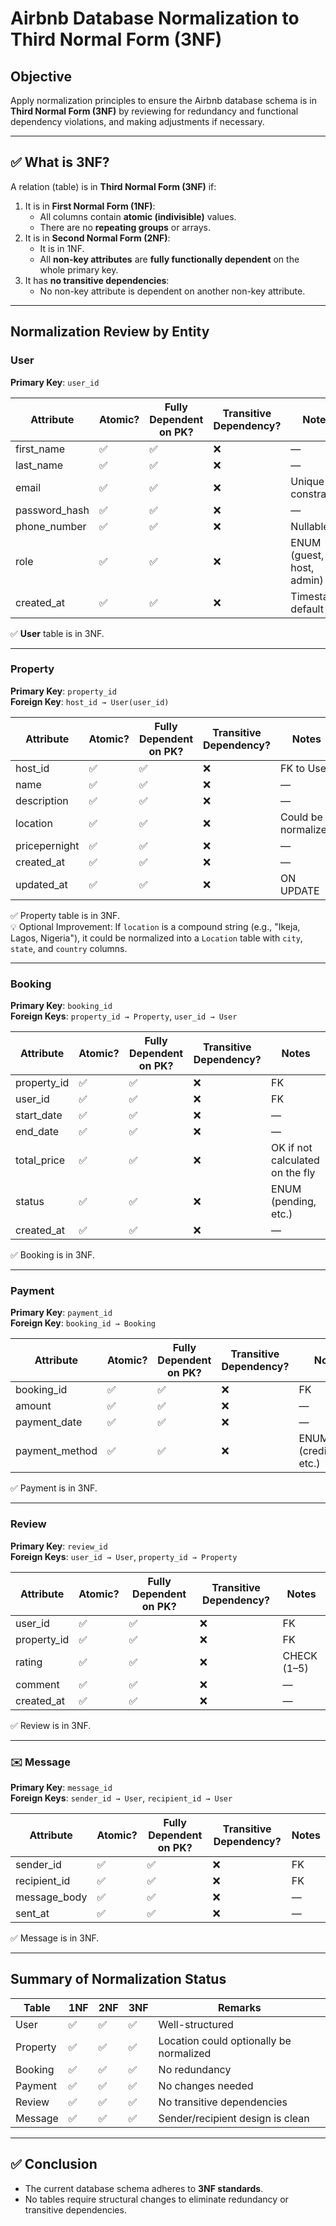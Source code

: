 # Airbnb Database Normalization to Third Normal Form (3NF)

## Objective
Apply normalization principles to ensure the Airbnb database schema is in **Third Normal Form (3NF)** by reviewing for redundancy and functional dependency violations, and making adjustments if necessary.

---

## ✅ What is 3NF?

A relation (table) is in **Third Normal Form (3NF)** if:
1. It is in **First Normal Form (1NF)**:
   - All columns contain **atomic (indivisible)** values.
   - There are no **repeating groups** or arrays.
2. It is in **Second Normal Form (2NF)**:
   - It is in 1NF.
   - All **non-key attributes** are **fully functionally dependent** on the whole primary key.
3. It has **no transitive dependencies**:
   - No non-key attribute is dependent on another non-key attribute.

---

## Normalization Review by Entity

### User

**Primary Key**: `user_id`

| Attribute         | Atomic? | Fully Dependent on PK? | Transitive Dependency? | Notes                     |
|------------------|---------|------------------------|-------------------------|---------------------------|
| first_name       | ✅      | ✅                     | ❌                      | —                         |
| last_name        | ✅      | ✅                     | ❌                      | —                         |
| email            | ✅      | ✅                     | ❌                      | Unique constraint         |
| password_hash    | ✅      | ✅                     | ❌                      | —                         |
| phone_number     | ✅      | ✅                     | ❌                      | Nullable                  |
| role             | ✅      | ✅                     | ❌                      | ENUM (guest, host, admin) |
| created_at       | ✅      | ✅                     | ❌                      | Timestamp default         |

✅ **User** table is in 3NF.

---

### Property

**Primary Key**: `property_id`  
**Foreign Key**: `host_id → User(user_id)`

| Attribute         | Atomic? | Fully Dependent on PK? | Transitive Dependency? | Notes                |
|------------------|---------|------------------------|-------------------------|----------------------|
| host_id          | ✅      | ✅                     | ❌                      | FK to User           |
| name             | ✅      | ✅                     | ❌                      | —                    |
| description      | ✅      | ✅                     | ❌                      | —                    |
| location         | ✅      | ✅                     | ❌                      | Could be normalized  |
| pricepernight    | ✅      | ✅                     | ❌                      | —                    |
| created_at       | ✅      | ✅                     | ❌                      | —                    |
| updated_at       | ✅      | ✅                     | ❌                      | ON UPDATE            |

✅ Property table is in 3NF.  
💡 Optional Improvement: If `location` is a compound string (e.g., "Ikeja, Lagos, Nigeria"), it could be normalized into a `Location` table with `city`, `state`, and `country` columns.

---

### Booking

**Primary Key**: `booking_id`  
**Foreign Keys**: `property_id → Property`, `user_id → User`

| Attribute         | Atomic? | Fully Dependent on PK? | Transitive Dependency? | Notes                     |
|------------------|---------|------------------------|-------------------------|---------------------------|
| property_id      | ✅      | ✅                     | ❌                      | FK                        |
| user_id          | ✅      | ✅                     | ❌                      | FK                        |
| start_date       | ✅      | ✅                     | ❌                      | —                         |
| end_date         | ✅      | ✅                     | ❌                      | —                         |
| total_price      | ✅      | ✅                     | ❌                      | OK if not calculated on the fly |
| status           | ✅      | ✅                     | ❌                      | ENUM (pending, etc.)      |
| created_at       | ✅      | ✅                     | ❌                      | —                         |

✅ Booking is in 3NF.

---

### Payment

**Primary Key**: `payment_id`  
**Foreign Key**: `booking_id → Booking`

| Attribute         | Atomic? | Fully Dependent on PK? | Transitive Dependency? | Notes                     |
|------------------|---------|------------------------|-------------------------|---------------------------|
| booking_id       | ✅      | ✅                     | ❌                      | FK                        |
| amount           | ✅      | ✅                     | ❌                      | —                         |
| payment_date     | ✅      | ✅                     | ❌                      | —                         |
| payment_method   | ✅      | ✅                     | ❌                      | ENUM (credit_card, etc.)  |

✅ Payment is in 3NF.

---

### Review

**Primary Key**: `review_id`  
**Foreign Keys**: `user_id → User`, `property_id → Property`

| Attribute         | Atomic? | Fully Dependent on PK? | Transitive Dependency? | Notes         |
|------------------|---------|------------------------|-------------------------|---------------|
| user_id          | ✅      | ✅                     | ❌                      | FK            |
| property_id      | ✅      | ✅                     | ❌                      | FK            |
| rating           | ✅      | ✅                     | ❌                      | CHECK (1–5)   |
| comment          | ✅      | ✅                     | ❌                      | —             |
| created_at       | ✅      | ✅                     | ❌                      | —             |

✅ Review is in 3NF.

---

### ✉️ Message

**Primary Key**: `message_id`  
**Foreign Keys**: `sender_id → User`, `recipient_id → User`

| Attribute         | Atomic? | Fully Dependent on PK? | Transitive Dependency? | Notes         |
|------------------|---------|------------------------|-------------------------|---------------|
| sender_id        | ✅      | ✅                     | ❌                      | FK            |
| recipient_id     | ✅      | ✅                     | ❌                      | FK            |
| message_body     | ✅      | ✅                     | ❌                      | —             |
| sent_at          | ✅      | ✅                     | ❌                      | —             |

✅ Message is in 3NF.

---

## Summary of Normalization Status

| Table     | 1NF | 2NF | 3NF | Remarks                                     |
|-----------|-----|-----|-----|---------------------------------------------|
| User      | ✅  | ✅  | ✅  | Well-structured                             |
| Property  | ✅  | ✅  | ✅  | Location could optionally be normalized     |
| Booking   | ✅  | ✅  | ✅  | No redundancy                               |
| Payment   | ✅  | ✅  | ✅  | No changes needed                           |
| Review    | ✅  | ✅  | ✅  | No transitive dependencies                  |
| Message   | ✅  | ✅  | ✅  | Sender/recipient design is clean            |

---

## ✅ Conclusion

- The current database schema adheres to **3NF standards**.
- No tables require structural changes to eliminate redundancy or transitive dependencies.

